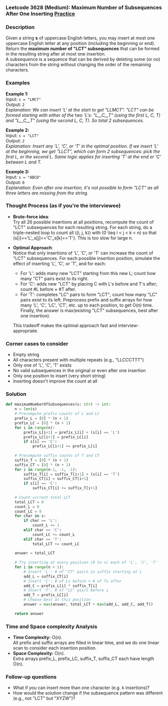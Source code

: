 ### Leetcode 3628 (Medium): Maximum Number of Subsequences After One Inserting [Practice](https://leetcode.com/problems/maximum-number-of-subsequences-after-one-inserting)

### Description  
Given a string **s** of uppercase English letters, you may insert at most one uppercase English letter at any position (including the beginning or end).  
Return the **maximum number of "LCT" subsequences** that can be formed in the resulting string after at most one insertion.  
A subsequence is a sequence that can be derived by deleting some (or no) characters from the string without changing the order of the remaining characters.

### Examples  

**Example 1:**  
Input: `s = "LMCT"`  
Output: `2`  
*Explanation: We can insert 'L' at the start to get "LLMCT". "LCT" can be formed starting with either of the two 'L's: "L__C__T" (using the first L, C, T) and "L__C__T" (using the second L, C, T). So total 2 subsequences.*

**Example 2:**  
Input: `s = "LCT"`  
Output: `2`  
*Explanation: Insert any 'L', 'C', or 'T' in the optimal position. If we insert 'L' at the beginning, we get "LLCT", which can form 2 subsequences: pick the first L, or the second L. Same logic applies for inserting 'T' at the end or 'C' between L and T.*

**Example 3:**  
Input: `s = "ABCD"`  
Output: `0`  
*Explanation: Even after one insertion, it's not possible to form "LCT" as all three letters are missing from the string.*

### Thought Process (as if you're the interviewee)  
- **Brute-force idea**:  
  Try all 26 possible insertions at all positions, recompute the count of "LCT" subsequences for each resulting string. For each string, do a triple-nested loop to count all \((i, j, k)\) with \(0 \leq i < j < k < n\) so that \(s[i]=='L',\,s[j]=='C',\,s[k]=='T'\). This is too slow for large n.
- **Optimal Approach**:  
  Notice that only insertions of 'L', 'C', or 'T' can increase the count of "LCT" subsequences. For each possible insertion position, simulate the effect of inserting 'L', 'C', or 'T', and for each:
    - For 'L': adds many new "LCT" starting from this new L; count how many "CT" pairs exist to its right.
    - For 'C': adds new "LCT" by placing C with L's before and T's after; count #L before × #T after.
    - For 'T': completes "LC" pairs to form "LCT"; count how many "LC" pairs exist to its left.
  Preprocess prefix and suffix arrays for how many 'L', 'C', 'LC', 'CT', etc. up to each position, to get O(n) time.
  Finally, the answer is max(existing "LCT" subsequences, best after one insertion).
  
  This tradeoff makes the optimal approach fast and interview-appropriate.

### Corner cases to consider  
- Empty string  
- All characters present with multiple repeats (e.g., "LLCCCTTT")  
- Only one of 'L', 'C', 'T' exists  
- No valid subsequences in the original or even after one insertion  
- Only one position to insert (very short string)  
- Inserting doesn't improve the count at all

### Solution

```python
def maximumNumberOfSubsequences(s: str) -> int:
    n = len(s)
    # Precompute prefix counts of L and LC
    prefix_L = [0] * (n + 1)
    prefix_LC = [0] * (n + 1)
    for i in range(n):
        prefix_L[i+1] = prefix_L[i] + (s[i] == 'L')
        prefix_LC[i+1] = prefix_LC[i]
        if s[i] == 'C':
            prefix_LC[i+1] += prefix_L[i]
    
    # Precompute suffix counts of T and CT
    suffix_T = [0] * (n + 1)
    suffix_CT = [0] * (n + 1)
    for i in range(n-1, -1, -1):
        suffix_T[i] = suffix_T[i+1] + (s[i] == 'T')
        suffix_CT[i] = suffix_CT[i+1]
        if s[i] == 'C':
            suffix_CT[i] += suffix_T[i+1]
    
    # Count current total LCT
    total_LCT = 0
    count_L = 0
    count_LC = 0
    for char in s:
        if char == 'L':
            count_L += 1
        elif char == 'C':
            count_LC += count_L
        elif char == 'T':
            total_LCT += count_LC
    
    answer = total_LCT
    
    # Try inserting at every position (0 to n) each of 'L', 'C', 'T'
    for i in range(n + 1):
        # Insert 'L': # of "CT" pairs in suffix starting at i
        add_L = suffix_CT[i]
        # Insert 'C': # of Ls before × # of Ts after
        add_C = prefix_L[i] * suffix_T[i]
        # Insert 'T': # of "LC" pairs before i
        add_T = prefix_LC[i]
        # Choose best at this position
        answer = max(answer, total_LCT + max(add_L, add_C, add_T))
    
    return answer
```

### Time and Space complexity Analysis  

- **Time Complexity:** O(n).  
  All prefix and suffix arrays are filled in linear time, and we do one linear scan to consider each insertion position.
- **Space Complexity:** O(n).  
  Extra arrays prefix_L, prefix_LC, suffix_T, suffix_CT each have length O(n).

### Follow-up questions  
- What if you can insert more than one character (e.g. k insertions)?
- How would the solution change if the subsequence pattern was different (e.g., not "LCT" but "XYZW")?